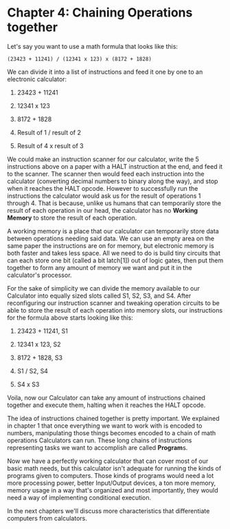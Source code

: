 # Chapter 4: Chaining Operations together

Let's say you want to use a math formula that looks like this:

`(23423 + 11241) / (12341 x 123) x (8172 + 1828)`

We can divide it into a list of instructions and feed it one by one to an electronic calculator:

1. 23423 + 11241

2. 12341 x 123

3. 8172 + 1828

4. Result of 1 / result of 2

5. Result of 4 x result of 3

We could make an instruction scanner for our calculator, write the 5 instructions above on a paper with a HALT instruction at the end, and feed it to the scanner. The scanner then would feed each instruction into the calculator (converting decimal numbers to binary along the way), and stop when it reaches the HALT opcode. However to successfully run the instructions the calculator would ask us for the result of operations 1 through 4. That is because, unlike us humans that can temporarily store the result of each operation in our head, the calculator has no **Working Memory** to store the result of each operation.

A working memory is a place that our calculator can temporarily store data between operations needing said data. We can use an empty area on the same paper the instructions are on for memory, but electronic memory is both faster and takes less space. All we need to do is build tiny circuits that can each store one bit (called a bit latch[1]) out of logic gates, then put them together to form any amount of memory we want and put it in the calculator's processor.

For the sake of simplicity we can divide the memory available to our Calculator into equally sized slots called S1, S2, S3, and S4. After reconfiguring our instruction scanner and tweaking operation circuits to be able to store the result of each operation into memory slots, our instructions for the formula above starts looking like this:

1. 23423 + 11241, S1

2. 12341 x 123, S2

3. 8172 + 1828, S3

4. S1 / S2, S4

5. S4 x S3

Voila, now our Calculator can take any amount of instructions chained together and execute them, halting when it reaches the HALT opcode.

The idea of instructions chained together is pretty important. We explained in chapter 1 that once everything we want to work with is encoded to numbers, manipulating those things becomes encoded to a chain of math operations Calculators can run. These long chains of instructions representing tasks we want to accomplish are called **Program**s.

Now we have a perfectly working calculator that can cover most of our basic math needs, but this calculator isn't adequate for running the kinds of programs given to computers. Those kinds of programs would need a lot more processing power, better Input/Output devices, a ton more memory, memory usage in a way that's organized and most importantly, they would need a way of implementing conditional execution.

In the next chapters we'll discuss more characteristics that differentiate computers from calculators.
